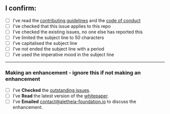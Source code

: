 ## I confirm:

- [ ] I've read the [contributing guidelines](https://github.com/aletheia-foundation/aletheia-admin/blob/master/CONTRIBUTING.md) and the [code of conduct](https://github.com/aletheia-foundation/aletheia-admin/blob/master/CODE-OF-CONDUCT.md)
- [ ] I've checked that this issue applies to this repo
- [ ] I've checked the existing issues, no one else has reported this
- [ ] I've limited the subject line to 50 characters 
- [ ] I've capitalised the subject line
- [ ] I've not ended the subject line with a period
- [ ] I've used the imperative mood in the subject line 

---------------------------

### Making an enhancement - ignore this if not making an enhancement

- [ ] I've **Checked** the [outstanding issues](https://github.com/issues?utf8=%E2%9C%93&q=is%3Aopen+is%3Aissue+user%3Aaletheia-foundation+). 
- [ ] I've **Read** the latest version of the [whitepaper](https://github.com/aletheia-foundation/whitepaper).
- [ ] I've **Emailed** contact@aletheia-foundation.io to discuss the enhancement. 
